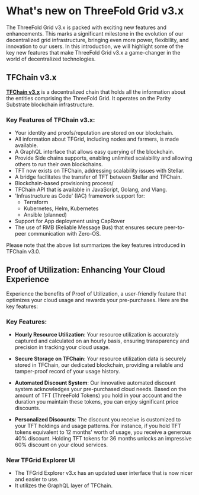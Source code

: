 # What's new on ThreeFold Grid v3.x

The ThreeFold Grid v3.x is packed with exciting new features and enhancements. This marks a significant milestone in the evolution of our decentralized grid infrastructure, bringing even more power, flexibility, and innovation to our users. In this introduction, we will highlight some of the key new features that make ThreeFold Grid v3.x a game-changer in the world of decentralized technologies.

## TFChain v3.x

[__TFChain v3.x__](../concepts/tfchain.md) is a decentralized chain that holds all the information about the entities comprising the ThreeFold Grid. It operates on the Parity Substrate blockchain infrastructure.

### Key Features of  TFChain v3.x:

- Your identity and proofs/reputation are stored on our blockchain.
- All information about TFGrid, including nodes and farmers, is made available.
- A GraphQL interface that allows easy querying of the blockchain.
- Provide Side chains supports, enabling unlimited scalability and allowing others to run their own blockchains.
- TFT now exists on TFChain, addressing scalability issues with Stellar.
- A bridge facilitates the transfer of TFT between Stellar and TFChain.
- Blockchain-based provisioning process/
- TFChain API that is available in JavaScript, Golang, and Vlang.
- 'Infrastructure as Code' (IAC) framework support for:
    - Terraform
    - Kubernetes, Helm, Kubernetes
    - Ansible (planned)
- Support for App deployment using CapRover
- The use of RMB (Reliable Message Bus) that ensures secure peer-to-peer communication with Zero-OS.

Please note that the above list summarizes the key features introduced in TFChain v3.0.

## Proof of Utilization: Enhancing Your Cloud Experience

Experience the benefits of Proof of Utilization, a user-friendly feature that optimizes your cloud usage and rewards your pre-purchases. Here are the key features:

### Key Features:

- __Hourly Resource Utilization__: Your resource utilization is accurately captured and calculated on an hourly basis, ensuring transparency and precision in tracking your cloud usage.

- __Secure Storage on TFChain__: Your resource utilization data is securely stored in TFChain, our dedicated blockchain, providing a reliable and tamper-proof record of your usage history.

- __Automated Discount System__: Our innovative automated discount system acknowledges your pre-purchased cloud needs. Based on the amount of TFT (ThreeFold Tokens) you hold in your account and the duration you maintain these tokens, you can enjoy significant price discounts.

- __Personalized Discounts__: The discount you receive is customized to your TFT holdings and usage patterns. For instance, if you hold TFT tokens equivalent to 12 months' worth of usage, you receive a generous 40% discount. Holding TFT tokens for 36 months unlocks an impressive 60% discount on your cloud services.


### New TFGrid Explorer UI

- The TFGrid Explorer v3.x has an updated user interface that is now nicer and easier to use.
- It utilizes the GraphQL layer of TFChain.
